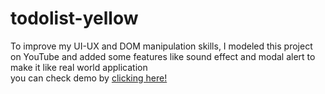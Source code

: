 # todolist-yellow
To improve my UI-UX and DOM manipulation skills, I modeled this project on YouTube and added some features like sound effect and modal alert to make it like real world application 
 <br>
you can check demo by <a href='https://todolist-gooddevil79.netlify.app/'>clicking  here!</a>
